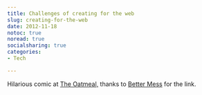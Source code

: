 ```yaml
---
title: Challenges of creating for the web
slug: creating-for-the-web
date: 2012-11-18
notoc: true
noread: true
socialsharing: true
categories: 
- Tech

---
```

Hilarious comic at [The Oatmeal,][theoatmeal] thanks to [Better Mess][google] for the link.

[google]: http://feedproxy.google.com/~r/Michaelschechterme/~3/dJOarH-HHoA/
[theoatmeal]: http://theoatmeal.com/comics/making_things